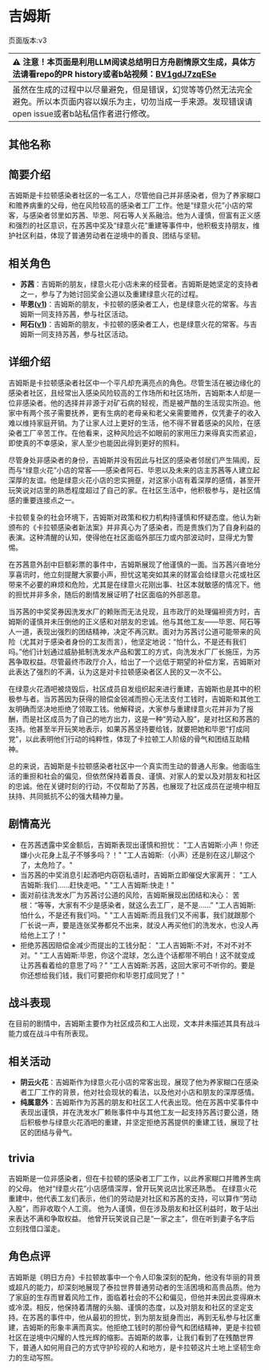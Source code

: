 # 吉姆斯
页面版本:v3
 

| :warning: 注意！本页面是利用LLM阅读总结明日方舟剧情原文生成，具体方法请看repo的PR history或者b站视频：[BV1gdJ7zqESe](https://www.bilibili.com/video/BV1gdJ7zqESe/)         |
|:----------------------------|
| 虽然在生成的过程中以尽量避免，但是错误，幻觉等等仍然无法完全避免。所以本页面内容以娱乐为主，切勿当成一手来源。发现错误请open issue或者b站私信作者进行修改。|



## 其他名称

## 简要介绍
吉姆斯是卡拉顿感染者社区的一名工人，尽管他自己并非感染者，但为了养家糊口和赡养病重的父母，他在风险较高的感染者工厂工作。他是“绿意火花”小店的常客，与感染者邻里如苏茜、毕恩、阿石等人关系融洽。他为人谨慎，但富有正义感和强烈的社区意识，在苏茜中奖及“绿意火花”重建等事件中，他积极支持朋友，维护社区利益，体现了普通劳动者在逆境中的善良、团结与坚韧。
## 相关角色
-   **苏茜**：吉姆斯的朋友，绿意火花小店未来的经营者。吉姆斯是她坚定的支持者之一，参与了为她讨回奖金公道以及重建绿意火花的过程。
-   **毕恩([v1](../chars/extended_char_bi_en.md))**：吉姆斯的朋友，卡拉顿的感染者工人，也是绿意火花的常客。与吉姆斯一同支持苏茜，参与社区活动。
-   **阿石([v1](../chars/extended_char_a_shi.md))**：吉姆斯的朋友，卡拉顿的感染者工人，也是绿意火花的常客。与吉姆斯一同支持苏茜，参与社区活动。
## 详细介绍
吉姆斯是卡拉顿感染者社区中一个平凡却充满亮点的角色。尽管生活在被边缘化的感染者社区，且经常出入感染风险较高的工作场所和社区场所，吉姆斯本人却是一位非感染者。他的选择并非源于对矿石病的轻视，而是被严酷的生活现实所迫。他家中有两个孩子需要抚养，更有生病的老母亲和老父亲需要赡养，仅凭妻子的收入难以维持家庭开销。为了让家人过上更好的生活，他不得不冒着感染的风险，在感染者工厂辛苦工作。在他看来，这种风险远不如眼前的家用压力来得真实而紧迫，即使真的不幸感染，家人至少也能因此得到更好的照料。

尽管身处非感染者的身份，吉姆斯并没有因此与社区的感染者邻居们产生隔阂，反而与“绿意火花”小店的常客——感染者阿石、毕恩以及未来的店主苏茜等人建立起深厚的友谊。他是绿意火花小店的忠实拥趸，对这家小店有着深厚的感情，甚至开玩笑说对店里的熟悉程度超过了自己的家。在社区生活中，他积极参与，是社区情感的重要连接点之一。

卡拉顿复杂的社会环境下，吉姆斯对政策和权力机构持谨慎和怀疑态度。他认为新颁布的《卡拉顿感染者新法案》并非真心为了感染者，而是贵族们为了自身利益的表演。这种清醒的认知，使得他在社区面临外部压力或内部波动时，显得尤为警惕。

在苏茜意外刮中巨额彩票的事件中，吉姆斯展现了他谨慎的一面。当苏茜兴奋地分享喜讯时，他立刻提醒大家要小声，担忧这笔突如其来的财富会给绿意火花或社区带来不必要的麻烦和危险，尤其是在绿意火花刚出事、社区本就敏感的情况下。他的担忧并非多余，随后的剧情发展证明了社区面临的外部恶意。

当苏茜的中奖奖券因洗发水厂的赖账而无法兑现，且市政厅的处理偏袒资方时，吉姆斯的谨慎并未压倒他的正义感和对朋友的忠诚。他与其他工友——毕恩、阿石等人一道，表现出强烈的团结精神，决定不再沉默。面对为苏茜讨公道可能带来的风险（尤其对于感染者身份的工友而言），他坚定地说：“怕什么，不是还有我们吗。”他们计划通过威胁抵制洗发水产品和罢工的方式，向洗发水厂厂长施压，为苏茜争取权益。尽管最终市政厅介入，给出了一个远低于期望的补偿方案，吉姆斯对此表达了强烈的不满，认为这是对卡拉顿感染者区人民的又一次不公。

在绿意火花酒吧被烧毁后，社区成员自发组织起来进行重建，吉姆斯也是其中的积极参与者。当苏茜因为获得的赔偿金锐减而担心无法支付工钱时，吉姆斯和其他工友明确而坚决地拒绝了领取工钱。他解释说，大家参与重建绿意火花并非为了报酬，而是社区成员为了自己的地方出力，这是一种“劳动入股”，是对社区和苏茜的支持。他甚至半开玩笑地表示，如果苏茜坚持要给钱，就要把她和毕恩“打成同党”，以此表明他们行动的纯粹性，体现了卡拉顿工人阶级的骨气和团结互助精神。

总的来说，吉姆斯是卡拉顿感染者社区中一个真实而生动的普通人形象。他面临生活的重担和社会的偏见，但依然保持着善良、谨慎、对家人的爱以及对朋友和社区的忠诚。他在关键时刻的行动，不仅帮助了苏茜，也展现了社区成员在逆境中相互扶持、共同抵抗不公的强大精神力量。
## 剧情高光
*   在苏茜透露中奖金额后，吉姆斯表现出谨慎和担忧：
    "工人吉姆斯:小声！你还嫌小火花身上乱子不够多吗？！"
    "工人吉姆斯:（小声）还是别在这儿聊这个了，太危险了。"
*   当苏茜的中奖消息引起酒吧内窃窃私语时，吉姆斯立即催促大家离开：
    "工人吉姆斯:我们......赶快走吧。"
    "工人吉姆斯:快走！"
*   面对前往洗发水厂为苏茜讨公道的风险，吉姆斯展现出团结和决心：
    苦根：“等等，大家有不少是感染者，就这么去工厂，是不是......”
    "工人吉姆斯:怕什么，不是还有我们吗。"
    "工人吉姆斯:而且我们又不闹事，我们就跟那个厂长说一声，要是连张奖券都兑不出来，就没人再买他们的洗发水，也没人再给他上工了！"
*   拒绝苏茜因赔偿金减少而提出的工钱分配：
    "工人吉姆斯:不对，不对不对不对。"
    "工人吉姆斯:毕恩，你这个混球，怎么连个话都带不明白！这不就变成让苏茜看着给的意思了吗？"
    "工人吉姆斯:苏茜，这回大家可不听你的。要是你还想给我们钱，我们可要把你和毕恩打成同党了！"
## 战斗表现
在目前的剧情中，吉姆斯主要作为社区成员和工人出现，文本并未描述其具有战斗能力或在战斗中有所表现。
## 相关活动
-   **阴云火花**：吉姆斯作为绿意火花小店的常客出现，展现了他为养家糊口在感染者工厂工作的背景，他对社会现状的看法，以及他对小店和朋友的深厚感情。
-   **纯属意外**：吉姆斯作为苏茜的朋友和社区工人代表出现。他在苏茜中奖事件中表现出谨慎，并在洗发水厂赖账事件中与其他工友一起支持苏茜讨要公道，随后积极参与绿意火花酒吧的重建，并坚定拒绝苏茜提供的重建工钱，展现了社区的团结与骨气。
## trivia
吉姆斯是一位非感染者，但在卡拉顿的感染者工厂工作，以此养家糊口并赡养生病的父母。
他对“绿意火花”小店感情深厚，曾开玩笑说店比家还熟悉。
在绿意火花重建中，他代表工友们表示，他们的劳动是对社区和苏茜的支持，可以算作“劳动入股”，而非收取个人工资。
他为人谨慎，但在涉及朋友和社区利益时，敢于站出来表达不满和争取权益。
他曾开玩笑说自己是“一家之主”，但在听到妻子名字后立刻找借口溜走。
## 角色点评
吉姆斯是《明日方舟》卡拉顿故事中一个令人印象深刻的配角，他没有华丽的背景或超凡的能力，却深刻地展现了泰拉世界普通劳动者的生活困境和高贵品质。他为了家庭的生存而冒着风险工作，面临着社会的不公和偏见，但他并未因此变得麻木或冷漠。相反，他保持着清醒的头脑、谨慎的态度，以及对朋友和社区的坚定支持。在苏茜的事件中，他从最初的担忧，到为朋友挺身而出，再到无私参与社区重建，吉姆斯的形象丰满而真实。他拒绝工钱时的那份骨气和团结精神，更是卡拉顿社区在逆境中闪耀的人性光辉的缩影。吉姆斯的故事，让我们看到了在残酷世界下，普通人如何用自己的方式守护珍视的人和地方，是卡拉顿这片土地上坚韧生命力的生动写照。